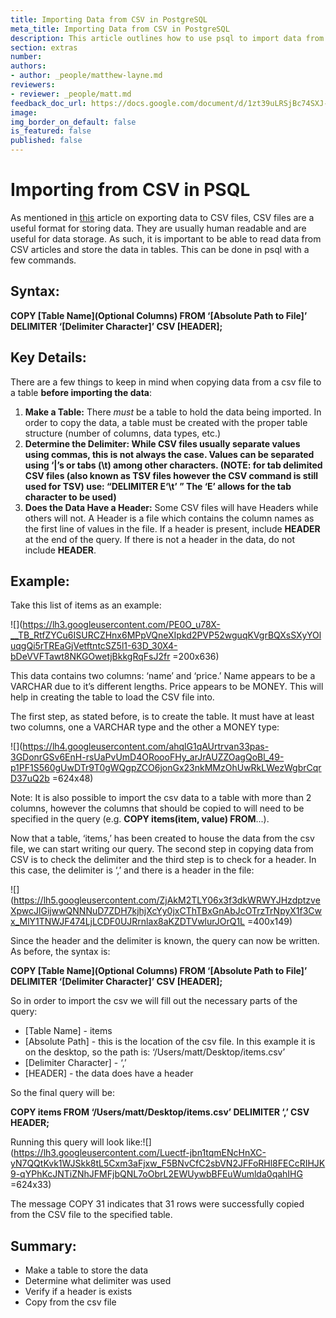 ```yaml
---
title: Importing Data from CSV in PostgreSQL
meta_title: Importing Data from CSV in PostgreSQL
description: This article outlines how to use psql to import data from csv files.
section: extras
number:
authors:
- author: _people/matthew-layne.md
reviewers:
- reviewer: _people/matt.md
feedback_doc_url: https://docs.google.com/document/d/1zt39uLRSjBc74SXJ-xioYcN9XZDs7NarubmVqn0qrwk/edit?usp=sharing
image:
img_border_on_default: false
is_featured: false
published: false
---
```

# Importing from CSV in PSQL

As mentioned in [this](https://dataschool.com/learn/export-to-csv-from-psql) article on exporting data to CSV files, CSV files are a useful format for storing data. They are usually human readable and are useful for data storage. As such, it is important to be able to read data from CSV articles and store the data in tables. This can be done in psql with a few commands.

## Syntax:

**COPY \[Table Name\](Optional Columns) FROM ‘\[Absolute Path to File\]’ DELIMITER ‘\[Delimiter Character\]’ CSV \[HEADER\];**

## Key Details:

There are a few things to keep in mind when copying data from a csv file to a table **before importing the data**:

1. **Make a Table:** There _must_ be a table to hold the data being imported. In order to copy the data, a table must be created with the proper table structure (number of columns, data types, etc.)
2. **Determine the Delimiter: While CSV files usually separate values using commas, this is not always the case. Values can be separated using ‘|’s or tabs (\\t) among other characters. (NOTE: for tab delimited CSV files (also known as TSV files however the CSV command is still used for TSV) use: “DELIMITER E‘\\t’ ” The ‘E’ allows for the tab character to be used)**
3. **Does the Data Have a Header:** Some CSV files will have Headers while others will not. A Header is a file which contains the column names as the first line of values in the file. If a header is present, include **HEADER** at the end of the query. If there is not a header in the data, do not include **HEADER**.

## Example:

Take this list of items as an example:

![](https://lh3.googleusercontent.com/PE0O_u78X-__TB_RtfZYCu6ISURCZHnx6MPpVQneXIpkd2PVP52wguqKVgrBQXsSXyYOluqgQi5rTREaGjVetftntcSZ5l1-63D_30X4-bDeVVFTawt8NKGOwetjBkkgRqFsJ2fr =200x636)

This data contains two columns: ‘name’ and ‘price.’ Name appears to be a VARCHAR due to it’s different lengths. Price appears to be MONEY. This will help in creating the table to load the CSV file into.

The first step, as stated before, is to create the table. It must have at least two columns, one a VARCHAR type and the other a MONEY type:

![](https://lh4.googleusercontent.com/ahqlG1qAUrtrvan33pas-3GDonrGSv6EnH-rsUaPvUmD4ORoooFHy_arJrAUZZOagQoBl_49-p1PF1S560gUwDTr9T0gWQgpZCO6jonGx23nkMMzOhUwRkLWezWgbrCqrD37uQ2b =624x48)

Note: It is also possible to import the csv data to a table with more than 2 columns, however the columns that should be copied to will need to be specified in the query (e.g. **COPY items(item, value) FROM**...).

Now that a table, ‘items,’ has been created to house the data from the csv file, we can start writing our query. The second step in copying data from CSV is to check the delimiter and the third step is to check for a header. In this case, the delimiter is ‘,’ and there is a header in the file:

![](https://lh5.googleusercontent.com/ZjAkM2TLY06x3f3dkWRWYJHzdptzveXpwcJlGijwwQNNNuD7ZDH7kjhjXcYy0jxCThTBxGnAbJcOTrzTrNpyX1f3Cwx_MlY1TNWJF474LjLCDF0UJRrnlax8aKZDTVwlurJOrQ1L =400x149)

Since the header and the delimiter is known, the query can now be written. As before, the syntax is:

**COPY \[Table Name\](Optional Columns) FROM ‘\[Absolute Path to File\]’ DELIMITER ‘\[Delimiter Character\]’ CSV \[HEADER\];**

So in order to import the csv we will fill out the necessary parts of the query:

* \[Table Name\] - items
* \[Absolute Path\] - this is the location of the csv file. In this example it is on the desktop, so the path is: ‘/Users/matt/Desktop/items.csv’
* \[Delimiter Character\] - ‘,’
* \[HEADER\] - the data does have a header

So the final query will be:

**COPY items FROM ‘/Users/matt/Desktop/items.csv’ DELIMITER ‘,’ CSV HEADER;**

Running this query will look like:![](https://lh3.googleusercontent.com/Luectf-jbn1tqmENcHnXC-yN7QQtKvk1WJSkk8tL5Cxm3aFjxw_F5BNvCfC2sbVN2JFFoRHl8FECcRIHJK9-qYPhKcJNTiZNhJFMFjbQNL7oObrL2EWUywbBFEuWumlda0qahIHG =624x33)

The message COPY 31 indicates that 31 rows were successfully copied from the CSV file to the specified table.

## Summary:

* Make a table to store the data
* Determine what delimiter was used
* Verify if a header is exists
* Copy from the csv file
